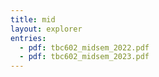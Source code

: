 ```yaml
---
title: mid
layout: explorer
entries:
  - pdf: tbc602_midsem_2022.pdf
  - pdf: tbc602_midsem_2023.pdf
---
```

